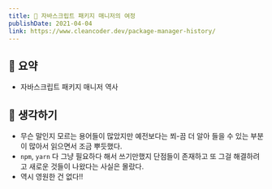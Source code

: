 ```yaml
---
title: 🚙 자바스크립트 패키지 매니저의 여정
publishDate: 2021-04-04
link: https://www.cleancoder.dev/package-manager-history/
---
```

## 📝 요약 
- 자바스크립트 패키지 매니저 역사  

## 🤔 생각하기   
- 무슨 말인지 모르는 용어들이 많았지만 예전보다는 쬐-끔 더 알아 들을 수 있는 부분이 많아서 읽으면서 조금 뿌듯했다.  
- `npm`, `yarn` 다 그냥 필요하다 해서 쓰기만했지 단점들이 존재하고 또 그걸 해결하려고 새로운 것들이 나왔다는 사실은 몰랐다.  
- 역시 영원한 건 없다!! 

